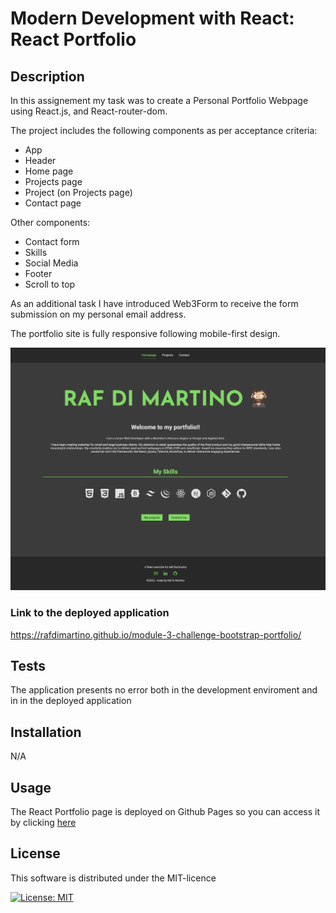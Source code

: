 # Modern Development with React: React Portfolio

## Description
In this assignement my task was to create a Personal Portfolio Webpage using React.js,
and React-router-dom.

The project includes the following components as per acceptance criteria: 

- App
- Header
- Home page
- Projects page
- Project (on Projects page)
- Contact page

Other components:
- Contact form
- Skills
- Social Media
- Footer
- Scroll to top

As an additional task I have introduced Web3Form to receive the form submission on my personal email address.

The portfolio site is fully responsive following mobile-first design.

![**screenshot of the application**](public/images/application-screenshot.png)

### Link to the deployed application 
https://rafdimartino.github.io/module-3-challenge-bootstrap-portfolio/

## Tests
The application presents no error both in the development enviroment and in in the deployed application

## Installation
N/A

## Usage
The React Portfolio page is deployed on Github Pages so you can access it by clicking [here](https://rafdimartino.github.io/rafdimartino-react-portfolio/)


## License
This software is distributed under the MIT-licence

[![License: MIT](https://img.shields.io/badge/License-MIT-green.svg)](https://opensource.org/licenses/MIT)